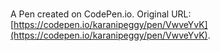 # 

A Pen created on CodePen.io. Original URL: [https://codepen.io/karanipeggy/pen/VwveYvK](https://codepen.io/karanipeggy/pen/VwveYvK).


